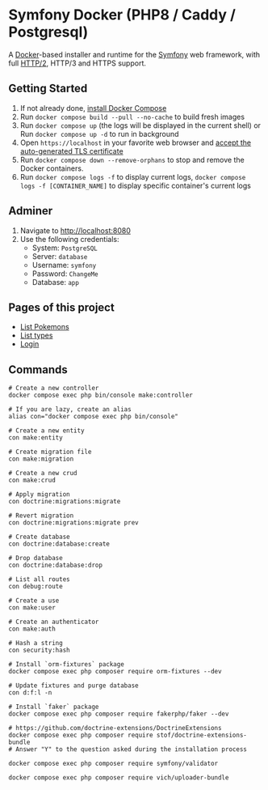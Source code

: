 # Symfony Docker (PHP8 / Caddy / Postgresql)

A [Docker](https://www.docker.com/)-based installer and runtime for the [Symfony](https://symfony.com) web framework, with full [HTTP/2](https://symfony.com/doc/current/weblink.html), HTTP/3 and HTTPS support.

## Getting Started

1. If not already done, [install Docker Compose](https://docs.docker.com/compose/install/)
2. Run `docker compose build --pull --no-cache` to build fresh images
3. Run `docker compose up` (the logs will be displayed in the current shell) or Run `docker compose up -d` to run in background 
4. Open `https://localhost` in your favorite web browser and [accept the auto-generated TLS certificate](https://stackoverflow.com/a/15076602/1352334)
5. Run `docker compose down --remove-orphans` to stop and remove the Docker containers.
6. Run `docker compose logs -f` to display current logs, `docker compose logs -f [CONTAINER_NAME]` to display specific container's current logs 

## Adminer
1. Navigate to [http://localhost:8080](http://localhost:8080)
2. Use the following credentials:
    - System: `PostgreSQL` 
    - Server: `database`
    - Username: `symfony`
    - Password: `ChangeMe`
    - Database: `app`

## Pages of this project

- [List Pokemons](https://localhost/admin/pokemon)
- [List types](https://localhost/admin/type)
- [Login](https://localhost/login)

## Commands

```shell
# Create a new controller
docker compose exec php bin/console make:controller

# If you are lazy, create an alias
alias con="docker compose exec php bin/console"

# Create a new entity
con make:entity

# Create migration file
con make:migration

# Create a new crud
con make:crud

# Apply migration
con doctrine:migrations:migrate

# Revert migration
con doctrine:migrations:migrate prev

# Create database
con doctrine:database:create

# Drop database
con doctrine:database:drop

# List all routes
con debug:route

# Create a use
con make:user

# Create an authenticator
con make:auth

# Hash a string
con security:hash

# Install `orm-fixtures` package
docker compose exec php composer require orm-fixtures --dev

# Update fixtures and purge database
con d:f:l -n

# Install `faker` package
docker compose exec php composer require fakerphp/faker --dev

# https://github.com/doctrine-extensions/DoctrineExtensions
docker compose exec php composer require stof/doctrine-extensions-bundle
# Answer "Y" to the question asked during the installation process

docker compose exec php composer require symfony/validator

docker compose exec php composer require vich/uploader-bundle
```